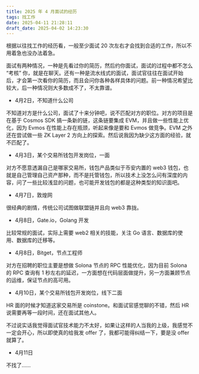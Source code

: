 ```yaml
---
title: 2025 年 4 月面试的经历
tags: 找工作
date: 2025-04-11 21:28:11
draft_date: 2025-04-02 14:23:30
---
```



根据以往找工作的经历看，一般至少面试 20 次左右才会找到合适的工作，所以不用着急也没办法着急。

面试有两种情况，一种是先看过你的简历，然后约你面试，面试的过程中都不怎么 “考核” 你，就是在聊天。还有一种是流水线式的面试，面试官往往在面试开始后，才会第一次看你的简历，而且会问你各种各样具体的问题。前一种情况希望比较大，后一种情况则大多数成不了，不太靠谱。

- 4月2日，不知道什么公司

不知道对方是什么公司，面试了十来分钟吧，说不匹配对方的职位。对方的项目是在基于 Cosmos SDK 搞一条新的链，这条链要集成 EVM，并且做一些性能上优化，因为 Evmos 在性能上存在瓶颈，听起来像是要和 Evmos 做竞争。EVM 之外还在尝试做一些 ZK Layer 2 方向上的探索。然后说我因为缺少这方面的经验，就不匹配了。

- 4月3日，某个交易所钱包开发岗位，一面

对方不愿意透漏自己是哪家交易所，钱包产品类似于币安内置的 web3 钱包，也就是自己管理自己资产那种，而不是托管钱包，所以技术上没怎么问有深度的内容，问了一些比较浅显的问题，也可能开发钱包的都是这种类型的知识面吧。

- 4月7日，敦煌网

很经典的剧情，传统公司试图做联盟链并且向 web3 靠拢。

- 4月8日，Gate.io，Golang 开发

比较常规的面试，实际上需要 web2 相关的技能，关注 Go 语言、数据库的使用、数据库的迁移等。

- 4月8日，Bitget，节点工程师

对方在招聘的职位主要是想做 Solona 节点的 RPC 性能优化，因为目前 Solona 的 RPC 查询有 1 秒左右的延迟，一方面想在代码层面做提升，另一方面兼顾节点的运维，保证节点的高可用。

- 4月10日，某个交易所钱包开发岗位，线下二面

HR 面的时候才知道这家交易所是 coinstone。和面试官感觉聊的不错，然后 HR 说需要再等一段时间，还在面试其他人。

不过说实话我觉得面试官技术能力不太好，如果让这样的人当我的上级，我感觉不一定会开心，所以即使真的给我发 offer 了，我都可能得纠结一下，要是没 offer 就算了。

<!--

- 4月11日，不知道哪个项目，钱包开发

一面，面试官是有技术水平的，一听就挺有经验。

二面，是 CTO，问了相对简单的问题。

HR 面，主要是了解我的薪资情况、确认入职日期等。

-->

- 4月11日

不找了……

